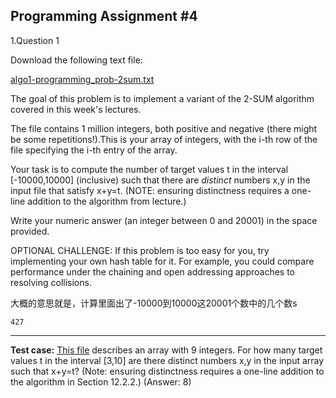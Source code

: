 ## Programming Assignment #4

1.Question 1

Download the following text file:

[algo1-programming_prob-2sum.txt](https://d3c33hcgiwev3.cloudfront.net/_6ec67df2804ff4b58ab21c12edcb21f8_algo1-programming_prob-2sum.txt?Expires=1588550400&Signature=YBFWeGrAjYDZy8Trs4T17uHOVqRZs1OmBqhH0r2meN76pqt0DqZ9pHKM9MpYzXPXU9oZI9YOsTEbgY5Vvtuzr9P-gGewLRf7OboaqSscSZlumE7M2iPIYpoUS3cr8J5SBvJR7G8MmP5hUTje2mt20ClWS66nDvX0p-PeMm9RzuI_&Key-Pair-Id=APKAJLTNE6QMUY6HBC5A)

The goal of this problem is to implement a variant of the 2-SUM algorithm covered in this week's lectures.

The file contains 1 million integers, both positive and negative (there might be some repetitions!).This is your array of integers, with the i-th row of the file specifying the i-th entry of the array.

Your task is to compute the number of target values t in the interval [-10000,10000] (inclusive) such that there are *distinct* numbers x,y in the input file that satisfy x+y=t. (NOTE: ensuring distinctness requires a one-line addition to the algorithm from lecture.)

Write your numeric answer (an integer between 0 and 20001) in the space provided.

OPTIONAL CHALLENGE: If this problem is too easy for you, try implementing your own hash table for it. For example, you could compare performance under the chaining and open addressing approaches to resolving collisions.

大概的意思就是，计算里面出了-10000到10000这20001个数中的几个数s

```
427
```

---

**Test case:** [This file](http://www.algorithmsilluminated.org/datasets/problem12.4test.txt) describes an array with 9 integers. For how many target values t in the interval [3,10] are there distinct numbers x,y in the input array such that x+y=t? (Note: ensuring distinctness requires a one-line addition to the algorithm in Section 12.2.2.) (Answer: 8)